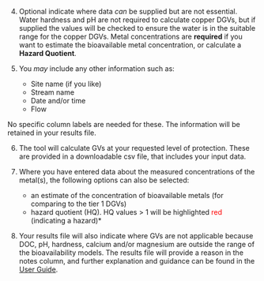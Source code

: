 
4. Optional indicate where data *can* be supplied but are not essential. Water hardness and pH are not required to calculate copper DGVs, but if supplied the values will be checked to ensure the water is in the suitable range for the copper DGVs. Metal concentrations are **required** if you want to estimate the bioavailable metal concentration,
or calculate a **Hazard Quotient**. 

5. You *may* include any other information such as:
   - Site name (if you like)
   - Stream name
   - Date and/or time
   - Flow  

No specific column labels are needed for these. The information will be retained in your results file.  &nbsp;

6. The tool will calculate GVs at your requested level of protection. These are provided in a downloadable csv file, that includes your input data.  

7. Where you have entered data about the measured concentrations of the metal(s), the following options can also be selected:
   - an estimate of the concentration of bioavailable metals (for comparing to the tier 1 DGVs)
   - hazard quotient (HQ). HQ values > 1 will be highlighted <span style="color:#FF0000">red</span> (indicating a hazard)*  
  

8. Your results file will also indicate where GVs are not applicable because DOC, pH, hardness, calcium and/or magnesium are outside the range of the bioavailability models. The results file will provide a reason in the notes column, and further explanation and guidance can be found in the <a href="https://www.youtube.com/watch?v=dQw4w9WgXcQ">User Guide</a>.




